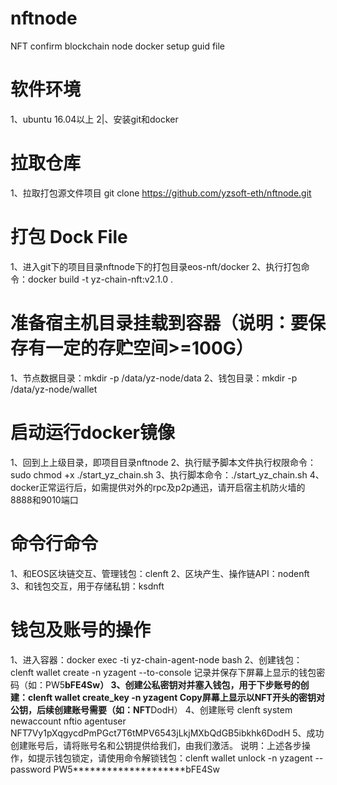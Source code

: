 # nftnode
NFT confirm blockchain node docker setup guid file

# 软件环境
1、ubuntu 16.04以上
2|、安装git和docker
# 拉取仓库
1、拉取打包源文件项目
git clone https://github.com/yzsoft-eth/nftnode.git
# 打包 Dock File
1、进入git下的项目目录nftnode下的打包目录eos-nft/docker
2、执行打包命令：docker build -t yz-chain-nft:v2.1.0 .
# 准备宿主机目录挂载到容器（说明：要保存有一定的存贮空间>=100G）
1、节点数据目录：mkdir -p /data/yz-node/data
2、钱包目录：mkdir -p /data/yz-node/wallet
# 启动运行docker镜像
1、回到上上级目录，即项目目录nftnode
2、执行赋予脚本文件执行权限命令：sudo chmod +x ./start_yz_chain.sh
3、执行脚本命令：./start_yz_chain.sh
4、docker正常运行后，如需提供对外的rpc及p2p通迅，请开启宿主机防火墙的8888和9010端口

# 命令行命令
1、和EOS区块链交互、管理钱包：clenft
2、区块产生、操作链API：nodenft
3、和钱包交互，用于存储私钥：ksdnft

# 钱包及账号的操作
1、进入容器：docker exec -ti yz-chain-agent-node bash
2、创建钱包：clenft wallet create -n yzagent --to-console
     记录并保存下屏幕上显示的钱包密码（如：PW5********************bFE4Sw）
3、创建公私密钥对并塞入钱包，用于下步账号的创建：clenft wallet create_key -n  yzagent
    Copy屏幕上显示以NFT开头的密钥对公钥，后续创建账号需要（如：NFT********************DodH）
4、创建账号
     clenft system newaccount nftio agentuser  NFT7Vy1pXqgycdPmPGct7T6tMPV6543jLkjMXbQdGB5ibkhk6DodH
5、成功创建账号后，请将账号名和公钥提供给我们，由我们激活。
说明：上述各步操作，如提示钱包锁定，请使用命令解锁钱包：clenft wallet unlock -n yzagent --password PW5********************bFE4Sw